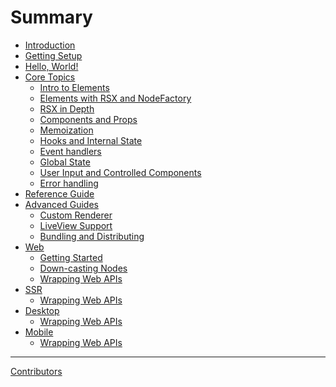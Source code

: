 # Summary

- [Introduction](README.md)
- [Getting Setup](setup.md)
- [Hello, World!](hello_world.md)
- [Core Topics](concepts/00-index.md)
    - [Intro to Elements](concepts/vnodes.md)
    - [Elements with RSX and NodeFactory](concepts/rsx.md)
    - [RSX in Depth](concepts/rsx_in_depth.md)
    - [Components and Props](concepts/components.md)
    - [Memoization](concepts/memoization.md)
    - [Hooks and Internal State](concepts/hooks.md)
    - [Event handlers](concepts/event_handlers.md)
    - [Global State](concepts/sharedstate.md)
    - [User Input and Controlled Components](concepts/errorhandling.md)
    - [Error handling](concepts/errorhandling.md)
- [Reference Guide]()
- [Advanced Guides]()
  - [Custom Renderer]()
  - [LiveView Support]()
  - [Bundling and Distributing]()
- [Web]()
  - [Getting Started]()
  - [Down-casting Nodes]()
  - [Wrapping Web APIs]()
- [SSR]()
  - [Wrapping Web APIs]()
- [Desktop]()
  - [Wrapping Web APIs]()
- [Mobile]()
  - [Wrapping Web APIs]()


<!-- - [Command Line Tool](cli/README.md)
    - [init](cli/init.md)
    - [build](cli/build.md)
    - [watch](cli/watch.md)
    - [serve](cli/serve.md)
    - [test](cli/test.md)
    - [clean](cli/clean.md)
- [Format](format/README.md)
    - [SUMMARY.md](format/summary.md)
        - [Draft chapter]()
    - [Configuration](format/configuration/README.md)
        - [General](format/configuration/general.md)
        - [Preprocessors](format/configuration/preprocessors.md)
        - [Renderers](format/configuration/renderers.md)
        - [Environment Variables](format/configuration/environment-variables.md)
    - [Theme](format/theme/README.md)
        - [index.hbs](format/theme/index-hbs.md)
        - [Syntax highlighting](format/theme/syntax-highlighting.md)
        - [Editor](format/theme/editor.md)
    - [MathJax Support](format/mathjax.md)
    - [mdBook-specific features](format/mdbook.md)
- [Continuous Integration](continuous-integration.md)
- [For Developers](for_developers/README.md)
    - [Preprocessors](for_developers/preprocessors.md)
    - [Alternative Backends](for_developers/backends.md) -->

-----------

[Contributors](misc/contributors.md)
